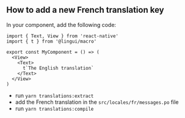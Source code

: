 ## How to add a new French translation key

In your component, add the following code:

```tsx
import { Text, View } from 'react-native'
import { t } from '@lingui/macro'

export const MyComponent = () => (
  <View>
    <Text>
      t`The English translation`
    </Text>
  </View>
)
```

- run `yarn translations:extract`
- add the French translation in the `src/locales/fr/messages.po` file
- run `yarn translations:compile`
